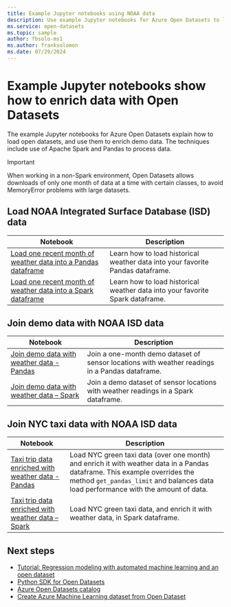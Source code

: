 ```yaml
---
title: Example Jupyter notebooks using NOAA data
description: Use example Jupyter notebooks for Azure Open Datasets to learn how to load open datasets and use them to enrich demo data. Techniques include use of Spark and Pandas to process data.
ms.service: open-datasets
ms.topic: sample
author: fbsolo-ms1
ms.author: franksolomon
ms.date: 07/29/2024
---
```


# Example Jupyter notebooks show how to enrich data with Open Datasets 
The example Jupyter notebooks for Azure Open Datasets explain how to load open datasets, and use them to enrich demo data. The techniques include use of Apache Spark and Pandas to process data.

> [!IMPORTANT]
> When working in a non-Spark environment, Open Datasets allows downloads of only one month of data at a time with certain classes, to avoid MemoryError problems with large datasets.

## Load NOAA Integrated Surface Database (ISD) data 
|Notebook        | Description                                    |
|----------------|------------------------------------------------|
|[Load one recent month of weather data into a Pandas dataframe](https://github.com/Azure/OpenDatasetsNotebooks/blob/master/tutorials/data-access/02-weather-to-pandas-dataframe.ipynb) | Learn how to load historical weather data into your favorite Pandas dataframe. |
|[Load one recent month of weather data into a Spark dataframe](https://github.com/Azure/OpenDatasetsNotebooks/blob/master/tutorials/data-access/01-weather-to-spark-dataframe.ipynb) | Learn how to load historical weather data into your favorite Spark dataframe.  |

## Join demo data with NOAA ISD data 
|Notebook        | Description                                    |
|----------------|------------------------------------------------|
|[Join demo data with weather data - Pandas](https://github.com/Azure/OpenDatasetsNotebooks/blob/master/tutorials/data-join/02-weather-join-in-pandas.ipynb) | Join a one-month demo dataset of sensor locations with weather readings in a Pandas dataframe.  |
|[Join demo data with weather data – Spark](https://github.com/Azure/OpenDatasetsNotebooks/blob/master/tutorials/data-join/01-weather-join-in-spark.ipynb) | Join a demo dataset of sensor locations with weather readings in a Spark dataframe. |

## Join NYC taxi data with NOAA ISD data 
|Notebook        | Description                                    |
|----------------|------------------------------------------------|
|[Taxi trip data enriched with weather data - Pandas](https://github.com/Azure/OpenDatasetsNotebooks/blob/master/tutorials/data-join/04-nyc-taxi-join-weather-in-pandas.ipynb) | Load NYC green taxi data (over one month) and enrich it with weather data in a Pandas dataframe. This example overrides the method `get_pandas_limit` and balances data load performance with the amount of data.|
|[Taxi trip data enriched with weather data – Spark](https://github.com/Azure/OpenDatasetsNotebooks/blob/master/tutorials/data-join/03-nyc-taxi-join-weather-in-spark.ipynb) | Load NYC green taxi data, and enrich it with weather data, in Spark dataframe.  |

## Next steps

* [Tutorial: Regression modeling with automated machine learning and an open dataset](../machine-learning/tutorial-auto-train-models.md?context=azure%2fopen-datasets%2fcontext%2fopen-datasets-context)
* [Python SDK for Open Datasets](/python/api/azureml-opendatasets/azureml.opendatasets)
* [Azure Open Datasets catalog](https://azure.microsoft.com/services/open-datasets/catalog/)
* [Create Azure Machine Learning dataset from Open Dataset](how-to-create-azure-machine-learning-dataset-from-open-dataset.md)

